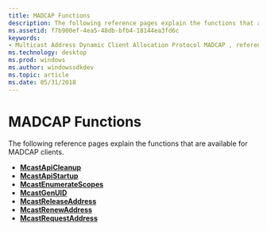 ```yaml
---
title: MADCAP Functions
description: The following reference pages explain the functions that are available for MADCAP clients.
ms.assetid: f7b900ef-4ea5-48db-bfb4-18144ea3fd6c
keywords:
- Multicast Address Dynamic Client Allocation Protocol MADCAP , reference, functions
ms.technology: desktop
ms.prod: windows
ms.author: windowssdkdev
ms.topic: article
ms.date: 05/31/2018
---
```


# MADCAP Functions

The following reference pages explain the functions that are available for MADCAP clients.

-   [**McastApiCleanup**](/previous-versions/windows/desktop/api/Madcapcl/nf-madcapcl-mcastapicleanup)
-   [**McastApiStartup**](/previous-versions/windows/desktop/api/Madcapcl/nf-madcapcl-mcastapistartup)
-   [**McastEnumerateScopes**](/previous-versions/windows/desktop/api/Madcapcl/nf-madcapcl-mcastenumeratescopes)
-   [**McastGenUID**](/previous-versions/windows/desktop/api/Madcapcl/nf-madcapcl-mcastgenuid)
-   [**McastReleaseAddress**](/previous-versions/windows/desktop/api/Madcapcl/nf-madcapcl-mcastreleaseaddress)
-   [**McastRenewAddress**](/previous-versions/windows/desktop/api/Madcapcl/nf-madcapcl-mcastrenewaddress)
-   [**McastRequestAddress**](/previous-versions/windows/desktop/api/Madcapcl/nf-madcapcl-mcastrequestaddress)

 

 





